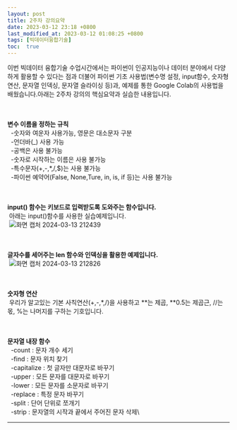 ```yaml
---
layout: post
title: 2주차 강의요약
date: 2023-03-12 23:18 +0800
last_modified_at: 2023-03-12 01:08:25 +0800
tags: [빅데이터융합기술]
toc:  true
---
```

 

이번 빅데이터 융합기술 수업시간에서는 파이썬이 인공지능이나 데이터 분야에서 다양하게 활용할 수 있다는 점과 더불어 파이썬 기초 사용법(변수명 설정, input함수, 숫자형 연산, 문자열 인덱싱, 문자열 슬라이싱 등)과, 예제를 통한 Google Colab의 사용법을 배웠습니다.아래는 2주차 강의의 핵심요약과 실습한 내용입니다.\
<br/> 
<br/> 


**변수 이름을 정하는 규칙**\
&nbsp;&nbsp;-숫자와 여운자 사용가능, 영문은 대소문자 구분\
&nbsp;&nbsp;-언더바(_) 사용 가능\
&nbsp;&nbsp;-공백은 사용 불가능\
&nbsp;&nbsp;-숫자로 시작하는 이름은 사용 불가능\
&nbsp;&nbsp;-특수문자(+,-,*,/,$)는 사용 불가능\
&nbsp;&nbsp;-파이썬 예약어(False, None,Ture, in, is, if 등)는 사용 불가능\
<br/> 
<br/> 
 

**input() 함수는 키보드로 입력받도록 도와주는 함수입니다.**\
&nbsp;아래는 input()함수를 사용한 실습예제입니다.\
&nbsp;![화면 캡처 2024-03-13 212439](https://github.com/j-s-eee/j-s-eee/assets/163078421/ecb15d8e-64d3-40c2-b5a4-f163fdb585f7)\
<br/> 
<br/> 


**글자수를 세어주는 len 함수와 인덱싱을 활용한 예제입니다.**\
&nbsp;![화면 캡처 2024-03-13 212826](https://github.com/j-s-eee/j-s-eee/assets/163078421/b6e82bdd-ec12-4dcb-a64d-64f486f31505)\
<br/> 
<br/> 

**숫자형 연산**\
&nbsp;우리가 알고있는 기본 사칙연산(+,-,*,/)을 사용하고 **는 제곱, **0.5는 제곱근, //는 몫, %는 나머지를 구하는 기호입니다.\
<br/> 
<br/> 


**문자열 내장 함수**\
&nbsp;&nbsp;-count : 문자 개수 세기\
&nbsp;&nbsp;-find  : 문자 위치 찾기\
&nbsp;&nbsp;-capitalize : 첫 글자만 대문자로 바꾸기\
&nbsp;&nbsp;-upper : 모든 문자를 대문자로 바꾸기\
&nbsp;&nbsp;-lower : 모든 문자를 소문자로 바꾸기\
&nbsp;&nbsp;-replace : 특정 문자 바꾸기\
&nbsp;&nbsp;-split : 단어 단위로 쪼개기\
&nbsp;&nbsp;-strip : 문자열의 시작과 끝에서 주어진 문자 삭제\
 


 





-----

